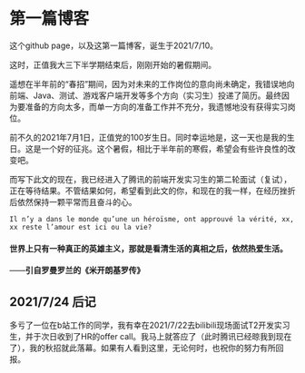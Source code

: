 # 第一篇博客

这个github page，以及这第一篇博客，诞生于2021/7/10。

这时，正值我大三下半学期结束后，刚刚开始的暑假期间。

遥想在半年前的“春招”期间，因为对未来的工作岗位的意向尚未确定，我错误地向前端、Java、测试、游戏客户端开发等多个方向（实习生）投递了简历。最终因为要准备的方向太多，而单一方向的准备工作并不充分，我遗憾地没有获得实习岗位。

前不久的2021年7月1日，正值党的100岁生日。同时幸运地是，这一天也是我的生日。这是一个好的征兆。这个暑假，相比于半年前的寒假，希望会有些许良性的改变吧。

而写下此文的现在，我已经进入了腾讯的前端开发实习生的第二轮面试（复试），正在等待结果。不管结果如何，希望看到此文的你，和现在的我一样，在经历挫折后依然保持一颗平常而且奋斗的心。

```French
Il n’y a dans le monde qu’une un héroïsme, ont approuvé la vérité, xx, xx reste l’amour est ici ou la vie?
```

<h4>世界上只有一种真正的英雄主义，那就是看清生活的真相之后，依然热爱生活。</h4>

——**引自罗曼罗兰的《米开朗基罗传》**





## 2021/7/24 后记

多亏了一位在b站工作的同学，我有幸在2021/7/22去bilibili现场面试T2开发实习生，并于次日收到了HR的offer call。我马上就答应了（此时腾讯已经晾我到现在了），我的秋招就此落幕。如果有人看到这里，无论何时，也祝你的努力有所回报。
